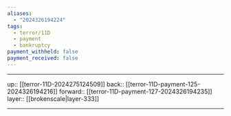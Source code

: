```yaml
---
aliases:
  - "2024326194224"
tags:
  - terror/11D
  - payment
  - bankruptcy
payment_withheld: false
payment_received: false
---
```




***

up:: [[terror-11D-2024275124509]]
back:: [[terror-11D-payment-125-2024326194216]]
forward:: [[terror-11D-payment-127-2024326194235]]
layer:: [[brokenscale|layer-333]]

***
